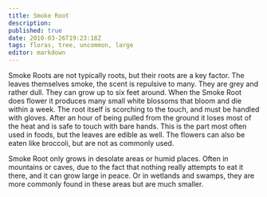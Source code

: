 ```yaml
---
title: Smoke Root
description:
published: true
date: 2010-03-26T19:23:18Z
tags: floras, tree, uncommon, large
editor: markdown
---
```


Smoke Roots are not typically roots, but their roots are a key factor. The leaves themselves smoke, the scent is repulsive to many. They are grey and rather dull. They can grow up to six feet around. When the Smoke Root does flower it produces many small white blossoms that bloom and die within a week. The root itself is scorching to the touch, and must be handled with gloves. After an hour of being pulled from the ground it loses most of the heat and is safe to touch with bare hands. This is the part most often used in foods, but the leaves are edible as well. The flowers can also be eaten like broccoli, but are not as commonly used.

Smoke Root only grows in desolate areas or humid places. Often in mountains or caves, due to the fact that nothing really attempts to eat it there, and it can grow large in peace. Or in wetlands and swamps, they are more commonly found in these areas but are much smaller.